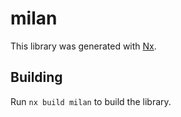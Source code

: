 # milan

This library was generated with [Nx](https://nx.dev).

## Building

Run `nx build milan` to build the library.
